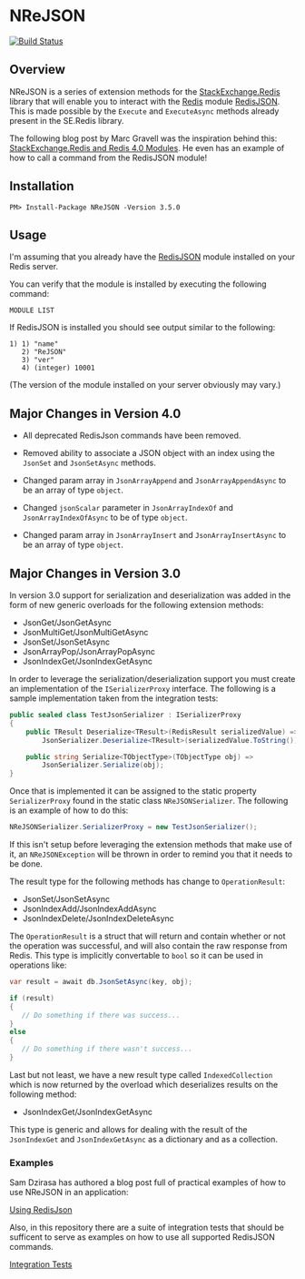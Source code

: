 # NReJSON

[![Build Status](https://github.com/tombatron/NReJSON/actions/workflows/dotnet.yml/badge.svg)](https://github.com/tombatron/NReJSON/actions/workflows/dotnet.yml)

## Overview

NReJSON is a series of extension methods for the [StackExchange.Redis](https://github.com/StackExchange/StackExchange.Redis) library that will enable you to interact with the [Redis](https://redis.io/) module [RedisJSON](https://github.com/RedisJSON/RedisJSON). This is made possible by the `Execute` and `ExecuteAsync` methods already present in the SE.Redis library. 

The following blog post by Marc Gravell was the inspiration behind this: [StackExchange.Redis and Redis 4.0 Modules](https://blog.marcgravell.com/2017/04/stackexchangeredis-and-redis-40-modules.html). He even has an example of how to call a command from the RedisJSON module! 

## Installation

`PM> Install-Package NReJSON -Version 3.5.0`

## Usage

I'm assuming that you already have the [RedisJSON](https://github.com/RedisJSON/RedisJSON) module installed on your Redis server. 

You can verify that the module is installed by executing the following command:

`MODULE LIST`

If RedisJSON is installed you should see output similar to the following:

```
1) 1) "name"
   2) "ReJSON"
   3) "ver"
   4) (integer) 10001
```

(The version of the module installed on your server obviously may vary.)

## Major Changes in Version 4.0

- All deprecated RedisJson commands have been removed. 

- Removed ability to associate a JSON object with an index using the `JsonSet` and `JsonSetAsync` methods.

- Changed param array in `JsonArrayAppend` and `JsonArrayAppendAsync` to be an array of type `object`.

- Changed `jsonScalar` parameter in `JsonArrayIndexOf` and `JsonArrayIndexOfAsync` to be of type `object`.

- Changed param array in `JsonArrayInsert` and `JsonArrayInsertAsync` to be an array of type `object`.

## Major Changes in Version 3.0

In version 3.0 support for serialization and deserialization was added in the form of new generic overloads for the following extension methods:

- JsonGet/JsonGetAsync
- JsonMultiGet/JsonMultiGetAsync
- JsonSet/JsonSetAsync
- JsonArrayPop/JsonArrayPopAsync
- JsonIndexGet/JsonIndexGetAsync

In order to leverage the serialization/deserialization support you must create an implementation of the `ISerializerProxy` interface. The following is a sample implementation taken from the integration tests:

```csharp
public sealed class TestJsonSerializer : ISerializerProxy
{
    public TResult Deserialize<TResult>(RedisResult serializedValue) =>
        JsonSerializer.Deserialize<TResult>(serializedValue.ToString());

    public string Serialize<TObjectType>(TObjectType obj) =>
        JsonSerializer.Serialize(obj);
}
```

Once that is implemented it can be assigned to the static property `SerializerProxy` found in the static class `NReJSONSerializer`. The following is an example of how to do this: 

```csharp
NReJSONSerializer.SerializerProxy = new TestJsonSerializer();

```

If this isn't setup before leveraging the extension methods that make use of it, an `NReJSONException` will be thrown in order to remind you that it needs to be done. 

The result type for the following methods has change to `OperationResult`:

- JsonSet/JsonSetAsync
- JsonIndexAdd/JsonIndexAddAsync
- JsonIndexDelete/JsonIndexDeleteAsync

The `OperationResult` is a struct that will return and contain whether or not the operation was successful, and will also contain the raw response from Redis. This type is implicitly convertable to `bool` so it can be used in operations like:

```csharp
var result = await db.JsonSetAsync(key, obj);

if (result)
{
   // Do something if there was success...
} 
else
{
   // Do something if there wasn't success...
}
```

Last but not least, we have a new result type called `IndexedCollection` which is now returned by the overload which deserializes results on the following method:

- JsonIndexGet/JsonIndexGetAsync

This type is generic and allows for dealing with the result of the `JsonIndexGet` and `JsonIndexGetAsync` as a dictionary and as a collection. 

### Examples

Sam Dzirasa has authored a blog post full of practical examples of how to use NReJSON in an application:

[Using RedisJson](https://blog.alumdb.org/using-redisjson/)

Also, in this repository there are a suite of integration tests that should be sufficent to serve as examples on how to use all supported RedisJSON commands.

[Integration Tests](https://github.com/tombatron/NReJSON/blob/master/NReJSON.IntegrationTests/DatabaseExtensionAsyncTests.cs)

